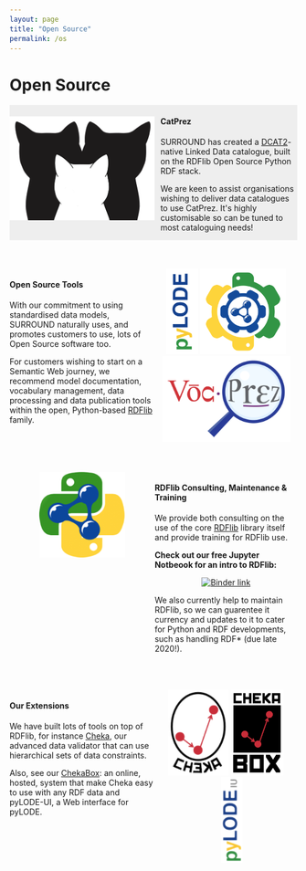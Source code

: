 ```yaml
---
layout: page
title: "Open Source"
permalink: /os
---
```

# Open Source

<div style="display:grid; grid-column-template:50% 50%; grid-row-gap: 50px;">
    <div style="grid-column:1; background-color: rgb(238, 238, 238); text-align:center;">
        <a href="https://cat.dggs.org" title="A demo instance of CatPrez online"><img src="images/logo-catprez.png" alt="CatPrez Logo" style="margin:20px 0 20px 0;" /></a>
    </div>
    <div style="grid-column:2; background-color: rgb(238, 238, 238); padding-left:10px;">
        <h4>CatPrez</h4>
        <p>SURROUND has created a <a href="https://www.w3.org/TR/vocab-dcat/">DCAT2</a>-native Linked Data catalogue, built on the RDFlib Open Source Python RDF stack.</p>
        <p>We are keen to assist organisations wishing to deliver data catalogues to use CatPrez. It's highly customisable so can be tuned to most cataloguing needs!</p>
    </div>
    <div style="grid-column:1">
        <h4>Open Source Tools</h4>
        <p>With our commitment to using standardised data models, SURROUND naturally uses, and promotes customers to use, lots of Open Source software too.</p>
        <p>For customers wishing to start on a Semantic Web journey, we recommend model documentation, vocabulary management, data processing and data publication tools within the open, Python-based <a href="https://github.com/RDFLib/rdflib">RDFlib</a> family.</p>
    </div>
    <div style="grid-column:2">
        <div style="text-align:center;">
            <a href="https://github.com/rdflib/pyLODE/" style="text-decoration:none;">
                <img src="images/logo-pyLODE.png" style="height:150px;" />
            </a>
            <a href="https://github.com/rdflib/pyLDAPI" style="text-decoration:none;">
                <img src="images/logo-pyLDAPI-250.png" style="height:150px;" />
            </a>
            <a href="https://github.com/rdflib/VocPrez" style="text-decoration:none;">
                <img src="images/logo-VocPrez-300.png" style="height:150px;" />
            </a>
        </div>
    </div>
    <div style="grid-column:1">
        <div style="text-align:center;">
            <a href="https://github.com/rdflib/rdflib" style="text-decoration:none;">
                <img src="images/logo-rdflib.png" style="height:150px;" alt="" />
            </a>
        </div>
    </div>
    <div style="grid-column:2">
        <h4>RDFlib Consulting, Maintenance &amp; Training</h4>
        <p>We provide both consulting on the use of the core <a href="https://github.com/rdflib/rdflib">RDFlib</a> library itself and provide training for RDFlib use.</p>
        <p><strong>Check out our free Jupyter Notbeook for an intro to RDFlib:</strong></p>
        <p style="text-align: center;"><a href="https://mybinder.org/v2/gh/surroundaustralia/rdflib-training/master"><img src="https://mybinder.org/badge_logo.svg" alt="Binder link" /></a></p>
        <p>We also currently help to maintain RDFlib, so we can guarentee it currency and updates to it to cater for Python and RDF developments, such as handling RDF* (due late 2020!).</p>
    </div>
    <div style="grid-column:">
        <h4>Our Extensions</h4>
        <p>We have built lots of tools on top of RDFlib, for instance <a href="https://github.com/surroundaustralia/cheka">Cheka</a>, our advanced data validator that can use hierarchical sets of data constraints.</p>
        <p>Also, see our <a href="http://chekabox.surroundaustralia.com">ChekaBox</a>: an online, hosted, system that make Cheka easy to use with any RDF data and pyLODE-UI, a Web interface for pyLODE.</p>
    </div>
    <div style="grid-column:2">
        <div style="text-align:center;">
            <a href="https://github.com/surroundaustralia/cheka" style="text-decoration:none;">
                <img src="images/logo-cheka.png" style="height:150px;" />
            </a>
            <a href="http://chekabox.surroundaustralia.com" style="text-decoration:none;">
                <img src="images/logo-chekabox.png" style="height:150px;" />
            </a>
            <a href="http://pylode.surroundaustralia.com" style="text-decoration:none;">
                <img src="images/logo-pyLODE-UI.png" style="height:150px; margin-left:20px;" />
            </a>
        </div>
    </div>
</div>